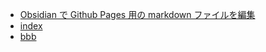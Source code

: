 - [Obsidian で Github Pages 用の markdown ファイルを編集](Obsidian%20で%20Github%20Pages%20用の%20markdown%20ファイルを編集.md)
- [index](../Github%20Pages/index.md)
- [bbb](../Github%20Pages/bbb.md)


